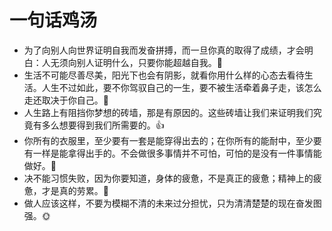 # 一句话鸡汤
- 为了向别人向世界证明自我而发奋拼搏，而一旦你真的取得了成绩，才会明白：人无须向别人证明什么，只要你能超越自我。:muscle:
- 生活不可能尽善尽美，阳光下也会有阴影，就看你用什么样的心态去看待生活。人生不过如此，要不你驾驭自己的一生，要不被生活牵着鼻子走，该怎么走还取决于你自己。:running:
- 人生路上有阻挡你梦想的砖墙，那是有原因的。这些砖墙让我们来证明我们究竟有多么想要得到我们所需要的。:+1:
- 你所有的衣服里，至少要有一套是能穿得出去的；在你所有的能耐中，至少要有一样是能拿得出手的。不会做很多事情并不可怕，可怕的是没有一件事情能做好。:bust_in_silhouette:
- 决不能习惯失败，因为你要知道，身体的疲惫，不是真正的疲惫；精神上的疲惫，才是真的劳累。:sunflower:
- 做人应该这样，不要为模糊不清的未来过分担忧，只为清清楚楚的现在奋发图强。:sun_with_face: